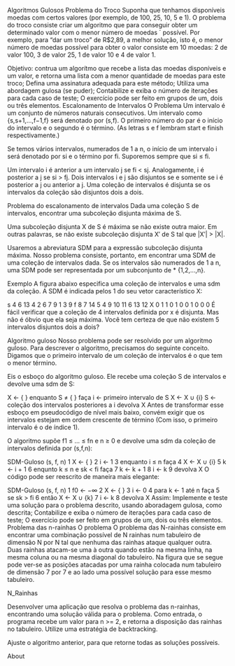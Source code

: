 Algoritmos Gulosos
Problema do Troco
Suponha que tenhamos disponíveis moedas com certos valores (por exemplo, de 100, 25, 10, 5 e 1). O problema do troco consiste criar um algoritmo que para conseguir obter um determinado valor com o menor número de moedas ´ possível. Por exemplo, para “dar um troco” de R$2,89, a melhor solução, isto é, o menor número de moedas possível para obter o valor consiste em 10 moedas: 2 de valor 100, 3 de valor 25, 1 de valor 10 e 4 de valor 1.

Objetivo: contrua um algorítmo que recebe a lista das moedas disponíveis e um valor, e retorna uma lista com a menor quantidade de moedas para este troco;
Defina uma assinatura adequada para este método;
Utiliza uma abordagem gulosa (se puder);
Contabilize e exiba o número de iterações para cada caso de teste;
O exercício pode ser feito em grupos de um, dois ou três elementos.
Escalonamento de Intervalos
O Problema
Um intervalo é um conjunto de números naturais consecutivos. Um intervalo como {s,s+1,…,f−1,f} será denotado por (s,f). O primeiro número do par é o início do intervalo e o segundo é o término. (As letras s e f lembram start e finish respectivamente.)

Se temos vários intervalos, numerados de 1 a n, o início de um intervalo i será denotado por si e o término por fi. Suporemos sempre que si ≤ fi.

Um intervalo i é anterior a um intervalo j se fi < sj. Analogamente, i é posterior a j se si > fj. Dois intervalos i e j são disjuntos se e somente se i é posterior a j ou anterior a j. Uma coleção de intervalos é disjunta se os intervalos da coleção são disjuntos dois a dois.

Problema do escalonamento de intervalos
Dada uma coleção S de intervalos, encontrar uma subcoleção disjunta máxima de S.

Uma subcoleção disjunta X de S é máxima se não existe outra maior. Em outras palavras, se não existe subcoleção disjunta X′ de S tal que |X′| > |X|.

Usaremos a abreviatura SDM para a expressão subcoleção disjunta máxima. Nosso problema consiste, portanto, em encontrar uma SDM de uma coleção de intervalos dada. Se os intervalos são numerados de 1 a n, uma SDM pode ser representada por um subconjunto de * {1,2,…,n}.

Exemplo A figura abaixo especifica uma coleção de intervalos e uma sdm da coleção. A SDM é indicada pelos 1 do seu vetor característico X:

s 4 6 13 4 2 6 7  9  1 3  9
f 8 7 14 5 4 9 10 11 6 13 12
X 0 1 1  0 1 0 0  1  0 0  0
É fácil verificar que a coleção de 4 intervalos definida por x é disjunta. Mas não é óbvio que ela seja máxima. Você tem certeza de que não existem 5 intervalos disjuntos dois a dois?

Algoritmo guloso
Nosso problema pode ser resolvido por um algoritmo guloso. Para descrever o algoritmo, precisamos do seguinte conceito. Digamos que o primeiro intervalo de um coleção de intervalos é o que tem o menor término.

Eis o esboço do algoritmo guloso. Ele recebe uma coleção S de intervalos e devolve uma sdm de S:

X ← { }
enquanto S ≠ { } faça
   i ← primeiro intervalo de S
   X ← X ∪ {i}
   S ← coleção dos intervalos posteriores a i
devolva X
Antes de transformar esse esboço em pseudocódigo de nível mais baixo, convém exigir que os intervalos estejam em ordem crescente de término (Com isso, o primeiro intervalo é o de índice 1).

O algoritmo supõe f1 ≤ … ≤ fn e n ≥ 0 e devolve uma sdm da coleção de intervalos definida por (s,f,n):

SDM-Guloso (s, f, n)
1   X ← { }
2   i ← 1
3   enquanto i ≤ n faça
4        X ← X ∪ {i}
5        k ← i + 1
6        enqunto k ≤ n e sk < fi faça
7              k ← k + 1
8        i ← k
9   devolva X
O código pode ser reescrito de maneira mais elegante:

SDM-Guloso (s, f, n)
1   f0 ← −∞
2   X ← { }
3   i ← 0
4   para k ← 1 até n faça
5         se sk > fi
6              então X ← X ∪ {k}
7                       i ← k
8   devolva X
Assim:
Implemente e teste uma solução para o problema descrito, usando aboradagem gulosa, como descrita;
Contabilize e exiba o número de iterações para cada caso de teste;
O exercício pode ser feito em grupos de um, dois ou três elementos.
Problema das n-rainhas
O problema
O problema das N-rainhas consiste em encontrar uma combinação possível de N rainhas num tabuleiro de dimensão N por N tal que nenhuma das rainhas ataque qualquer outra. Duas rainhas atacam-se uma à outra quando estão na mesma linha, na mesma coluna ou na mesma diagonal do tabuleiro. Na figura que se segue pode ver-se as posições atacadas por uma rainha colocada num tabuleiro de dimensão 7 por 7 e ao lado uma possível solução para esse mesmo tabuleiro.

N_Rainhas

Desenvolver uma aplicação que resolva o problema das n-rainhas, encontrando uma solução válida para o problema. Como entrada, o programa recebe um valor para n >= 2, e retorna a disposição das rainhas no tabuleiro. Utilize uma estratégia de backtracking.

Ajuste o algoritmo anterior, para que retorne todas as soluções possíveis.

About
